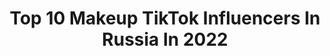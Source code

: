 ---
title: Top 10 Makeup TikTok Influencers In Russia In 2022
description: >-
  Find top makeup TikTok influencers in Russia in 2022. Most popular hashtags: #makeup #amongus #cosplay #foryou.
platform: TikTok
hits: 88
text_top: Discover the top-rated TikTok profiles on inBeat.
text_bottom: Our search engine aggregates 88 TikTok influencers like this in Russia for you to pitch.
profiles:
  - username: "politola"
    fullname: >-
      полина😋
    bio: >-
      just doing my makeups
    location: "Russia"
    followers: 44600
    engagement: 2276
    commentsToLikes: 0.008662
    id: ckavqvjxl2lnw0j236730z628
    verified: false
    hashtags: ""
  - username: "curly__detective"
    fullname: >-
      Marie Holmes
    bio: >-
      Marie | St Petersburg cosplay & makeup 16+ Cooperation - inst curly_detective
    location: "Russia"
    followers: 64000
    engagement: 1740
    commentsToLikes: 0.008864
    id: ck8klf20k3mdx0j782s4hlyq7
    verified: false
    hashtags: "#history, #sherlock, #historicalfashion, #vintage"
  - username: "albakub"
    fullname: >-
      Актриса Альбина
    bio: >-
      Актриса🎬 Художник по гриму💄 Mосква🇷🇺
    location: "Russia"
    followers: 4256
    engagement: 1959
    commentsToLikes: 0.234824
    id: ckb0erlxa72iz0j23pnjo8oc2
    verified: false
    hashtags: "#halloween2020, #corpsebride, #makeuptutorials, #timburtonchallenge"
  - username: "maya.ch2004"
    fullname: >-
      MaYa 
    bio: >-
      16k🤯вы лучшие!🥺💜 👇🏼Подписывайся/Follow me👇🏼 My lnstagram : @maya.ch200
    location: "Russia"
    followers: 16400
    engagement: 2184
    commentsToLikes: 0.033489
    id: ckbq43bqdqovf0j23o3mi9xks
    verified: false
    hashtags: "#army, #kpop, #amongus, #foryou"
  - username: "lilsssia"
    fullname: >-
      настя / лилсиа 💅🏻
    bio: >-
      😔💅🏻 Инст: lilsss1a сотрудничество в директ инстаграмма 🧚🏻‍♀️
    location: "Russia"
    followers: 6007
    engagement: 2306
    commentsToLikes: 0.034465
    id: ckdmzui3ycjzq0j2375jnj7l8
    verified: false
    hashtags: "#fyp, #foryou, #halloween, #makeup"
  - username: "allagerych"
    fullname: >-
      AllaGerych
    bio: >-
      Привет 21
    location: "Russia"
    followers: 2915
    engagement: 1631
    commentsToLikes: 0.049442
    id: ckb10c15xouxj0j237gptmwd8
    verified: false
    hashtags: "#wearesoda, #makeup, #crazymakeup, #beautybomb"
  - username: "indintidel"
    fullname: >-
      indintidel
    bio: >-
      My inst: @tupo_r.i.p.ka @lightfleur_arts My public vk: Light Fleur I’m 17
    location: "Russia"
    followers: 6965
    engagement: 1415
    commentsToLikes: 0.057313
    id: ckb9r6gmmnep30j23hi8r67pa
    verified: false
    hashtags: "#makeup, #pink, #toxic, #relationship"
  - username: "madamborodkina"
    fullname: >-
      MadamBorodkina
    bio: >-
      Лицо:@madamborodkinaface Плёночные фото: @madamborodkina Рисунки: @vodaprolilas
    location: "Russia"
    followers: 2481
    engagement: 1296
    commentsToLikes: 0.064590
    id: ckbwj89pg3ghm0j236d5uupjc
    verified: false
    hashtags: "#makeup, #amongus, #dragqueen, #grim"
  - username: "bansheeswhisper"
    fullname: >-
      ШепотБанши
    bio: >-
      18y.o FanFiction, serials, games and cosplay — my love💕 вк: #ШепотБанши
    location: "Russia"
    followers: 2179
    engagement: 1148
    commentsToLikes: 0.060123
    id: cka88qa49c97k0i78v1vrt6n6
    verified: false
    hashtags: "#loki, #cosplay, #makeup, #lucifer"
  - username: "zrya.ya.eto.sdelal"
    fullname: >-
      съел деда
    bio: >-
      Крошка Мей 🦖дИнАзЁвР🦖 На улучшение качества контента:
    location: "Russia"
    followers: 32000
    engagement: 2469
    commentsToLikes: 0.013473
    id: ckbbko9qr8zlb0j23zcahv5sc
    verified: false
    hashtags: "#metalfamily, #metalfamilyches, #metalfamilyvictoria, #makeupartist"
---